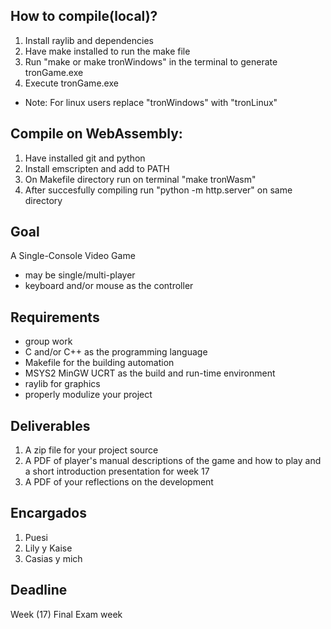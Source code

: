## How to compile(local)?
1. Install raylib and dependencies
2. Have make installed to run the make file
3. Run "make or make tronWindows" in the terminal to generate tronGame.exe
4. Execute tronGame.exe
* Note: For linux users replace "tronWindows" with "tronLinux"

## Compile on WebAssembly:
1. Have installed git and python
2. Install emscripten and add to PATH 
3. On Makefile directory run on terminal "make tronWasm"
4. After succesfully compiling run "python -m http.server" on same directory

## Goal
A Single-Console Video Game

* may be single/multi-player
* keyboard and/or mouse as the controller

## Requirements
* group work
* C and/or C++ as the programming language
* Makefile for the building automation
* MSYS2 MinGW UCRT as the build and run-time environment
* raylib for graphics
* properly modulize your project

## Deliverables
1. A zip file for your project source
2. A PDF of player's manual
descriptions of the game and how to play and a short introduction presentation for week 17
3. A PDF of your reflections on the development
## Encargados
1. Puesi
2. Lily y Kaise
3. Casias y mich
## Deadline
Week (17) Final Exam week
